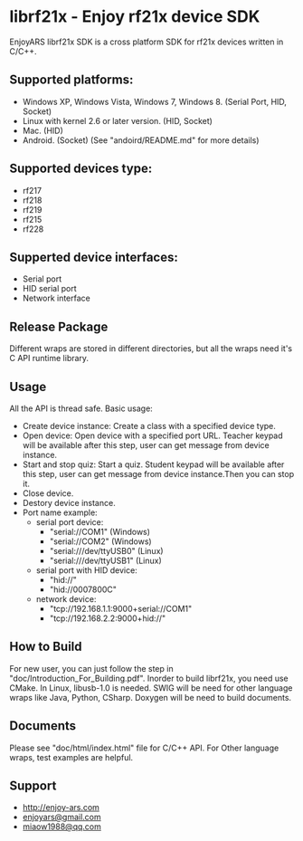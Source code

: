 # librf21x - Enjoy rf21x device SDK
EnjoyARS librf21x SDK is a cross platform SDK for rf21x devices written in C/C++.

## Supported platforms:
* Windows XP, Windows Vista, Windows 7, Windows 8. (Serial Port, HID, Socket)
* Linux with kernel 2.6 or later version. (HID, Socket)
* Mac. (HID)
* Android. (Socket) (See "andoird/README.md" for more details)

## Supported devices type:
* rf217
* rf218
* rf219
* rf215
* rf228

## Supperted device interfaces:
* Serial port
* HID serial port
* Network interface

## Release Package
Different wraps are stored in different directories, but all the wraps need it's C API runtime library. 

## Usage

All the API is thread safe. Basic usage:

* Create device instance: Create a class with a specified device type.
* Open device: Open device with a specified port URL. Teacher keypad will be available after this step, user can get message from device instance.
* Start and stop quiz: Start a quiz. Student keypad will be available after this step, user can get message from device instance.Then you can stop it.
* Close device.
* Destory device instance.
* Port name example:
  * serial port device:
    * "serial://COM1" (Windows)
    * "serial://COM2" (Windows)
    * "serial:///dev/ttyUSB0" (Linux)
    * "serial:///dev/ttyUSB1" (Linux)
  * serial port with HID device:
    * "hid://"
    * "hid://0007800C"
  * network device:
    * "tcp://192.168.1.1:9000+serial://COM1"
    * "tcp://192.168.2.2:9000+hid://"

## How to Build
For new user, you can just follow the step in "doc/Introduction_For_Building.pdf".
Inorder to build librf21x, you need use CMake.
In Linux, libusb-1.0 is needed.
SWIG will be need for other language wraps like Java, Python, CSharp.
Doxygen will be need to build documents.

## Documents
Please see "doc/html/index.html" file for C/C++ API.
For Other language wraps, test examples are helpful.

## Support
- http://enjoy-ars.com
- enjoyars@gmail.com
- miaow1988@qq.com

